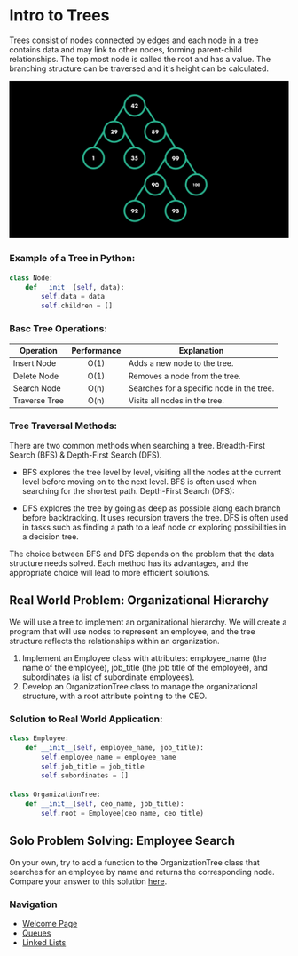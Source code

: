 # Intro to Trees
Trees consist of nodes connected by edges and each node in a tree contains data and may link to other nodes, forming parent-child relationships. The top most node is called the root and has a value. The branching structure can be traversed and it's height can be calculated.

![tree_img](images/trees.png) 

### Example of a Tree in Python:
```python
class Node:
    def __init__(self, data):
        self.data = data
        self.children = []
```
### Basc Tree Operations:

| Operation       | Performance | Explanation |
| --------------- |:-----------:| ----------- | 
|Insert Node	  | O(1)	    | Adds a new node to the tree.
|Delete Node	  | O(1)	    | Removes a node from the tree.
|Search Node	  | O(n)	    | Searches for a specific node in the tree.
|Traverse Tree	  | O(n)	    | Visits all nodes in the tree.

### Tree Traversal Methods:
There are two common methods when searching a tree. Breadth-First Search (BFS) & Depth-First Search (DFS).

- BFS explores the tree level by level, visiting all the nodes at the current level before moving on to the next level.
BFS is often used when searching for the shortest path.
Depth-First Search (DFS):

- DFS explores the tree by going as deep as possible along each branch before backtracking. It uses recursion travers the tree. DFS is often used in tasks such as finding a path to a leaf node or exploring possibilities in a decision tree. 

The choice between BFS and DFS depends on the problem that the data structure needs solved. Each method has its advantages, and the appropriate choice will lead to more efficient solutions.

## Real World Problem: Organizational Hierarchy
We will use a tree to implement an organizational hierarchy. We will create a program that will use nodes to represent an employee, and the tree structure reflects the relationships within an organization.

1. Implement an Employee class with attributes: employee_name (the name of the employee), job_title (the job title of the employee), and subordinates (a list of subordinate employees).
1. Develop an OrganizationTree class to manage the organizational structure, with a root attribute pointing to the CEO.

### Solution to Real World Application:

```py
class Employee:
    def __init__(self, employee_name, job_title):
        self.employee_name = employee_name
        self.job_title = job_title
        self.subordinates = []

class OrganizationTree:
    def __init__(self, ceo_name, job_title):
        self.root = Employee(ceo_name, ceo_title)
```

## Solo Problem Solving: Employee Search
On your own, try to add a function to the OrganizationTree class that searches for an employee by name and returns the corresponding node. Compare your answer to this solution [here](trees_solution.md).

### Navigation
- [Welcome Page](welcome.md)
- [Queues](queues.md)
- [Linked Lists](linked_lists.md)